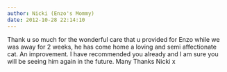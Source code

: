 ```yaml
---
author: Nicki (Enzo's Mommy)
date: 2012-10-28 22:14:10
---
```

Thank u so much for the wonderful care that u provided for Enzo while we was away for 2 weeks, he has come home a loving and semi affectionate cat. An improvement. I have recommended you already and I am sure you will be seeing him again in the future. 
Many Thanks
Nicki x

